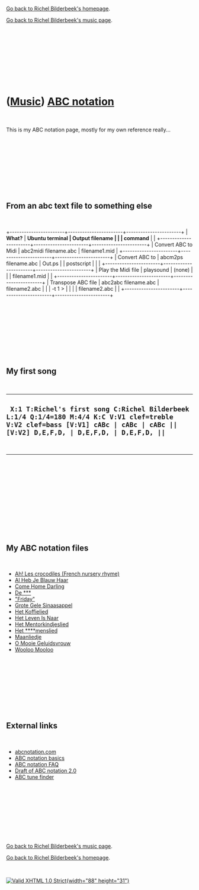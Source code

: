 [Go back to Richel Bilderbeek's homepage](index.htm).

[Go back to Richel Bilderbeek's music page](Music.htm).

 

 

 

 

 

([Music](Music.htm)) [ABC notation](MusicAbc.htm)
=================================================

 

This is my ABC notation page, mostly for my own reference really...

 

 

 

 

 

From an abc text file to something else
---------------------------------------

 

+-----------------------+-----------------------+-----------------------+
| **What?**             | **Ubuntu terminal     | **Output filename**   |
|                       | command**             |                       |
+-----------------------+-----------------------+-----------------------+
| Convert ABC to Midi   | abc2midi filename.abc | filename1.mid         |
+-----------------------+-----------------------+-----------------------+
| Convert ABC to        | abcm2ps filename.abc  | Out.ps                |
| postscript            |                       |                       |
+-----------------------+-----------------------+-----------------------+
| Play the Midi file    | playsound             | (none)                |
|                       | filename1.mid         |                       |
+-----------------------+-----------------------+-----------------------+
| Transpose ABC file    | abc2abc filename.abc  | filename2.abc         |
|                       | -t 1 &gt;             |                       |
|                       | filename2.abc         |                       |
+-----------------------+-----------------------+-----------------------+

 

 

 

 

 

My first song
-------------

 

  ----------------------------------------------------------------------------------------------------------------------------------------------------------------------------------
  ` X:1 T:Richel's first song C:Richel Bilderbeek L:1/4 Q:1/4=180 M:4/4 K:C V:V1 clef=treble V:V2 clef=bass [V:V1] cABc | cABc | cABc || [V:V2] D,E,F,D, | D,E,F,D, | D,E,F,D, ||`
  ----------------------------------------------------------------------------------------------------------------------------------------------------------------------------------

 

  -----
  ` `
  -----

 

 

 

 

 

My ABC notation files
---------------------

 

-   [Ah! Les crocodiles (French nursery rhyme)](SongAhLesCrocodiles.abc)
-   [Al Heb Je Blauw Haar](SongAlHebJeBlauwHaar.abc)
-   [Come Home Darling](SongComeHomeDarling.abc)
-   [De \*\*\*](SongDeLul.abc)
-   ["Friday"](SongFriday.abc)
-   [Grote Gele Sinaasappel](SongGroteGeleSinaasappel.abc)
-   [Het Koffielied](SongHetKoffielied.abc)
-   [Het Leven Is Naar](SongHetLevenIsNaar.abc)
-   [Het Mentorkindjeslied](SongHetMentorkindjeslied.abc)
-   [Het \*\*\*\*menslied](SongHetNeukmenslied.abc)
-   [Maanliedje](SongMaanliedje.abc)
-   [O Mooie Geluidsvrouw](SongOMooieGeluidsvrouw.abc)
-   [Wooloo Mooloo](SongWoolooMooloo.abc)

 

 

 

 

 

External links
--------------

 

-   [abcnotation.com](http://www.abcnotation.com)
-   [ABC notation
    basics](http://abcnotation.com/blog/2010/01/31/how-to-understand-abc-the-basics)
-   [ABC notation
    FAQ](http://trillian.mit.edu/~jc/music/abc/ABC-FAQ.html)
-   [Draft of ABC notation
    2.0](http://abc.sourceforge.net/standard/abc2-draft.html)
-   [ABC tune finder](http://trillian.mit.edu/~jc/cgi/abc/tunefind)

 

 

 

 

 

[Go back to Richel Bilderbeek's music page](Music.htm).

[Go back to Richel Bilderbeek's homepage](index.htm).

 

[![Valid XHTML 1.0 Strict](valid-xhtml10.png){width="88"
height="31"}](http://validator.w3.org/check?uri=referer)
